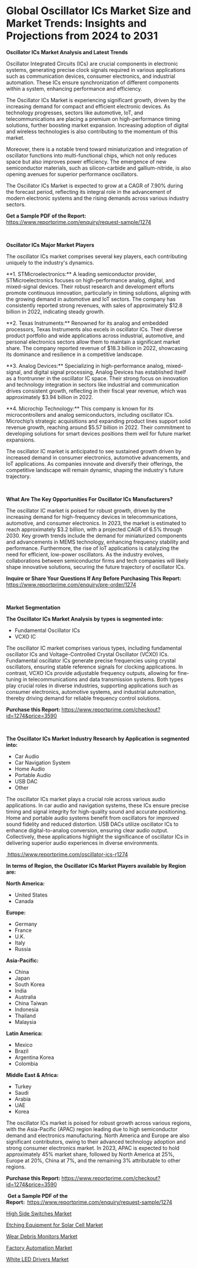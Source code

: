 <p><h1>Global Oscillator ICs Market Size and Market Trends: Insights and Projections from 2024 to 2031</h1></p><p><strong>Oscillator ICs Market Analysis and Latest Trends</strong></p>
<p><p>Oscillator Integrated Circuits (ICs) are crucial components in electronic systems, generating precise clock signals required in various applications such as communication devices, consumer electronics, and industrial automation. These ICs ensure synchronization of different components within a system, enhancing performance and efficiency.</p><p>The Oscillator ICs Market is experiencing significant growth, driven by the increasing demand for compact and efficient electronic devices. As technology progresses, sectors like automotive, IoT, and telecommunications are placing a premium on high-performance timing solutions, further boosting market expansion. Increasing adoption of digital and wireless technologies is also contributing to the momentum of this market.</p><p>Moreover, there is a notable trend toward miniaturization and integration of oscillator functions into multi-functional chips, which not only reduces space but also improves power efficiency. The emergence of new semiconductor materials, such as silicon-carbide and gallium-nitride, is also opening avenues for superior performance oscillators. </p><p>The Oscillator ICs Market is expected to grow at a CAGR of 7.90% during the forecast period, reflecting its integral role in the advancement of modern electronic systems and the rising demands across various industry sectors.</p></p>
<p><strong>Get a Sample PDF of the Report:&nbsp;</strong> <a href="https://www.reportprime.com/enquiry/request-sample/1274">https://www.reportprime.com/enquiry/request-sample/1274</a></p>
<p>&nbsp;</p>
<p><strong>Oscillator ICs Major Market Players</strong></p>
<p><p>The oscillator ICs market comprises several key players, each contributing uniquely to the industry's dynamics. </p><p>**1. STMicroelectronics:** A leading semiconductor provider, STMicroelectronics focuses on high-performance analog, digital, and mixed-signal devices. Their robust research and development efforts promote continuous innovation, particularly in timing solutions, aligning with the growing demand in automotive and IoT sectors. The company has consistently reported strong revenues, with sales of approximately $12.8 billion in 2022, indicating steady growth.</p><p>**2. Texas Instruments:** Renowned for its analog and embedded processors, Texas Instruments also excels in oscillator ICs. Their diverse product portfolio and wide applications across industrial, automotive, and personal electronics sectors allow them to maintain a significant market share. The company reported revenue of $18.3 billion in 2022, showcasing its dominance and resilience in a competitive landscape.</p><p>**3. Analog Devices:** Specializing in high-performance analog, mixed-signal, and digital signal processing, Analog Devices has established itself as a frontrunner in the oscillator IC space. Their strong focus on innovation and technology integration in sectors like industrial and communication drives consistent growth, reflecting in their fiscal year revenue, which was approximately $3.94 billion in 2022.</p><p>**4. Microchip Technology:** This company is known for its microcontrollers and analog semiconductors, including oscillator ICs. Microchip’s strategic acquisitions and expanding product lines support solid revenue growth, reaching around $5.57 billion in 2022. Their commitment to developing solutions for smart devices positions them well for future market expansions.</p><p>The oscillator IC market is anticipated to see sustained growth driven by increased demand in consumer electronics, automotive advancements, and IoT applications. As companies innovate and diversify their offerings, the competitive landscape will remain dynamic, shaping the industry's future trajectory.</p></p>
<p>&nbsp;</p>
<p><strong>What Are The Key Opportunities For Oscillator ICs Manufacturers?</strong></p>
<p><p>The oscillator IC market is poised for robust growth, driven by the increasing demand for high-frequency devices in telecommunications, automotive, and consumer electronics. In 2023, the market is estimated to reach approximately $3.2 billion, with a projected CAGR of 6.5% through 2030. Key growth trends include the demand for miniaturized components and advancements in MEMS technology, enhancing frequency stability and performance. Furthermore, the rise of IoT applications is catalyzing the need for efficient, low-power oscillators. As the industry evolves, collaborations between semiconductor firms and tech companies will likely shape innovative solutions, securing the future trajectory of oscillator ICs.</p></p>
<p><strong>Inquire or Share Your Questions If Any Before Purchasing This Report:</strong> <a href="https://www.reportprime.com/enquiry/pre-order/1274">https://www.reportprime.com/enquiry/pre-order/1274</a></p>
<p>&nbsp;</p>
<p><strong>Market Segmentation</strong></p>
<p><strong>The Oscillator ICs Market Analysis by types is segmented into:</strong></p>
<p><ul><li>Fundamental Oscillator ICs</li><li>VCXO IC</li></ul></p>
<p><p>The oscillator IC market comprises various types, including fundamental oscillator ICs and Voltage-Controlled Crystal Oscillator (VCXO) ICs. Fundamental oscillator ICs generate precise frequencies using crystal oscillators, ensuring stable reference signals for clocking applications. In contrast, VCXO ICs provide adjustable frequency outputs, allowing for fine-tuning in telecommunications and data transmission systems. Both types play crucial roles in diverse industries, supporting applications such as consumer electronics, automotive systems, and industrial automation, thereby driving demand for reliable frequency control solutions.</p></p>
<p><strong>Purchase this Report:&nbsp;</strong><a href="https://www.reportprime.com/checkout?id=1274&price=3590">https://www.reportprime.com/checkout?id=1274&price=3590</a></p>
<p>&nbsp;</p>
<p><strong>The Oscillator ICs Market Industry Research by Application is segmented into:</strong></p>
<p><ul><li>Car Audio</li><li>Car Navigation System</li><li>Home Audio</li><li>Portable Audio</li><li>USB DAC</li><li>Other</li></ul></p>
<p><p>The oscillator ICs market plays a crucial role across various audio applications. In car audio and navigation systems, these ICs ensure precise timing and signal integrity for high-quality sound and accurate positioning. Home and portable audio systems benefit from oscillators for improved sound fidelity and reduced distortion. USB DACs utilize oscillator ICs to enhance digital-to-analog conversion, ensuring clear audio output. Collectively, these applications highlight the significance of oscillator ICs in delivering superior audio experiences in diverse environments.</p></p>
<p><a href="https://www.reportprime.com/oscillator-ics-r1274">&nbsp;https://www.reportprime.com/oscillator-ics-r1274</a></p>
<p><strong>In terms of Region, the Oscillator ICs Market Players available by Region are:</strong></p>
<p>
    <p> <strong> North America: </strong>
        <ul>
            <li>United States</li>
            <li>Canada</li>
        </ul>
        </p> 
    <p> <strong> Europe: </strong>
        <ul>
            <li>Germany</li>
            <li>France</li>
            <li>U.K.</li>
            <li>Italy</li>
            <li>Russia</li>
        </ul>
        </p> 
    <p> <strong> Asia-Pacific: </strong>
        <ul>
            <li>China</li>
            <li>Japan</li>
            <li>South Korea</li>
            <li>India</li>
            <li>Australia</li>
            <li>China Taiwan</li>
            <li>Indonesia</li>
            <li>Thailand</li>
            <li>Malaysia</li>
        </ul>
        </p> 
    <p> <strong> Latin America: </strong>
        <ul>
            <li>Mexico</li>
            <li>Brazil</li>
            <li>Argentina Korea</li>
            <li>Colombia</li>
        </ul>
        </p> 
    <p> <strong> Middle East & Africa: </strong>
        <ul>
            <li>Turkey</li>
            <li>Saudi</li>
            <li>Arabia</li>
            <li>UAE</li>
            <li>Korea</li>
        </ul>
    </p>
    </p>
<p><p>The oscillator ICs market is poised for robust growth across various regions, with the Asia-Pacific (APAC) region leading due to high semiconductor demand and electronics manufacturing. North America and Europe are also significant contributors, owing to their advanced technology adoption and strong consumer electronics market. In 2023, APAC is expected to hold approximately 45% market share, followed by North America at 25%, Europe at 20%, China at 7%, and the remaining 3% attributable to other regions.</p></p>
<p><strong>Purchase this Report: </strong><a href="https://www.reportprime.com/checkout?id=1274&price=3590">https://www.reportprime.com/checkout?id=1274&price=3590</a></p>
<p>&nbsp;<strong>Get a Sample PDF of the Report:&nbsp;&nbsp;</strong><a href="https://www.reportprime.com/enquiry/request-sample/1274">https://www.reportprime.com/enquiry/request-sample/1274</a></p>
<p><strong></strong></p>
<p><p><a href="https://github.com/BryceTownsendr/Market-Research-Report-List-6/blob/main/high-side-switches-market.md">High Side Switches Market</a></p><p><a href="https://issuu.com/reportprime-2/docs/etching-equipment-for-solar-cell-ma_80db199570ec08">Etching Equipment for Solar Cell Market</a></p><p><a href="https://issuu.com/reportprime-2/docs/wear-debris-monitors-market-size-20_ffd1d84c28d5df">Wear Debris Monitors Market</a></p><p><a href="https://medium.com/@eliasman59/global-factory-automation-market-landscape-future-trends-and-market-strategic-forecast-2024-2031-6b8c4f846efc">Factory Automation Market</a></p><p><a href="https://github.com/mahnoor2003/Market-Research-Report-List-6/blob/main/white-led-drivers-market.md">White LED Drivers Market</a></p></p>